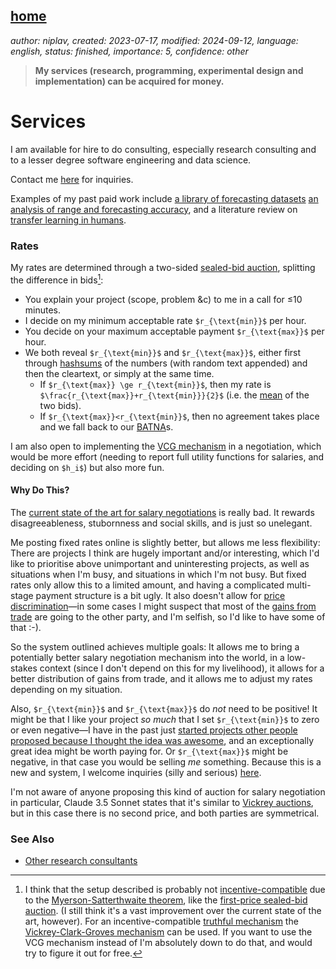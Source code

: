 [home](./index.md)
------------------

*author: niplav, created: 2023-07-17, modified: 2024-09-12, language: english, status: finished, importance: 5, confidence: other*

> __My services (research, programming, experimental design and
implementation) can be acquired for money.__

Services
=========

I am available for hire to do consulting, especially research consulting
and to a lesser degree software engineering and data science.

Contact me [here](./about.html#Contact) for inquiries.

Examples of my past paid work include [a library of forecasting
datasets](./iqisa.html) [an analysis of range and forecasting
accuracy](./range_and_forecasting_accuracy.html), and a literature review
on [transfer learning in humans](./transfer.html).

<!--TODO: add Raymond feedback. Ask Yagudin & Leech?-->

### Rates

My rates are determined through a two-sided [sealed-bid
auction](https://en.wikipedia.org/wiki/First-price_sealed-bid_auction),
splitting the difference in bids[^1]:

* You explain your project (scope, problem &c) to me in a call for ≤10 minutes.
* I decide on my minimum acceptable rate `$r_{\text{min}}$` per hour.
* You decide on your maximum acceptable payment `$r_{\text{max}}$` per hour.
* We both reveal `$r_{\text{min}}$` and `$r_{\text{max}}$`, either first through [hashsums](https://en.wikipedia.org/wiki/Hash_sum) of the numbers (with random text appended) and then the cleartext, or simply at the same time.
	* If `$r_{\text{max}} \ge r_{\text{min}}$`, then my rate is `$\frac{r_{\text{max}}+r_{\text{min}}}{2}$` (i.e. the [mean](https://en.wikipedia.org/wiki/Mean) of the two bids).
	* If `$r_{\text{max}}<r_{\text{min}}$`, then no agreement takes place and we fall back to our [BATNA](https://en.wikipedia.org/wiki/BATNA)s.

I am also open to implementing the [VCG
mechanism](https://en.wikipedia.org/wiki/Vickrey-Clarke-Groves_mechanism)
in a negotiation, which would be more effort (needing to report full
utility functions for salaries, and deciding on `$h_i$`) but also
more fun.

<!--My past rates are available [here](#Past_Rates).-->

#### Why Do This?

The [current state of the art for salary
negotiations](https://www.kalzumeus.com/2012/01/23/salary-negotiation/)
is really bad. It rewards disagreeableness, stubornness and social skills,
and is just so unelegant.

Me posting fixed rates online is slightly better, but allows me
less flexibility: There are projects I think are hugely important
and/or interesting, which I'd like to prioritise above unimportant
and uninteresting projects, as well as situations when I'm busy,
and situations in which I'm not busy. But fixed rates only allow
this to a limited amount, and having a complicated multi-stage
payment structure is a bit ugly. It also doesn't allow for [price
discrimination](https://sideways-view.com/2016/11/03/the-best-kind-of-discrimination/index.html)—in
some cases I might suspect that most of the [gains from
trade](https://en.wikipedia.org/wiki/Gains_from_Trade) are going to the
other party, and I'm selfish, so I'd like to have some of that :-).

So the system outlined achieves multiple goals: It allows me to bring
a potentially better salary negotiation mechanism into the world, in
a low-stakes context (since I don't depend on this for my livelihood),
it allows for a better distribution of gains from trade, and it allows
me to adjust my rates depending on my situation.

Also, `$r_{\text{min}}$` and `$r_{\text{max}}$` do *not* need to be
positive! It might be that I like your project *so much* that I set
`$r_{\text{min}}$` to zero or even negative—I have in the past just
[started projects other people proposed because I thought the idea was
awesome](./platforms.html), and an exceptionally great idea might be
worth paying for. Or `$r_{\text{max}}$` might be negative, in that case
you would be selling *me* something. Because this is a new and system,
I welcome inquiries (silly and serious) [here](./about.html#Contact).

I'm not aware of anyone proposing this kind of auction for salary
negotiation in particular, Claude 3.5 Sonnet states that it's similar to
[Vickrey auctions](https://en.wikipedia.org/wiki/Vickrey_Auction), but
in this case there is no second price, and both parties are symmetrical.

<!--#### Past Rates-->

### See Also

* [Other research consultants](./notes.html#Research_Consultants_List)

[^1]: I think that the setup described is probably not [incentive-compatible](https://en.wikipedia.org/wiki/Incentive-compatible) due to the [Myerson-Satterthwaite theorem](https://en.wikipedia.org/wiki/Myerson-Satterthwaite_theorem), like the [first-price sealed-bid auction](https://en.wikipedia.org/wiki/First-price_sealed-bid_auction). (I still think it's a vast improvement over the current state of the art, however). For an incentive-compatible [truthful mechanism](https://en.wikipedia.org/wiki/Truthful_mechanism) the [Vickrey-Clark-Groves mechanism](https://en.wikipedia.org/wiki/Vickrey-Clarke-Groves-Mechanism) can be used. If you want to use the VCG mechanism instead of I'm absolutely down to do that, and would try to figure it out for free.
